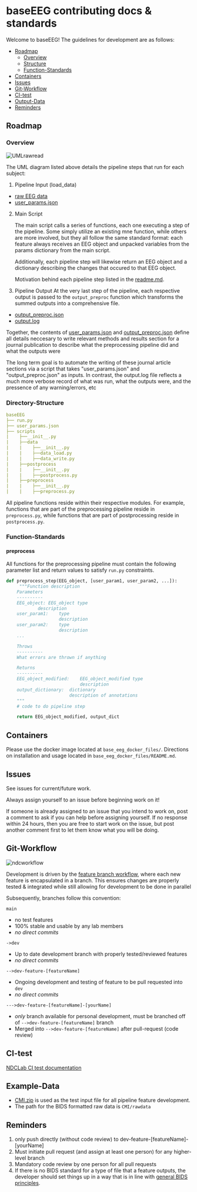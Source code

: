 # baseEEG contributing docs & standards
Welcome to baseEEG! The guidelines for development are as follows: 

* [Roadmap](#Roadmap)  
    * [Overview](#Overview)
    * [Structure](#Directory-Structure)
    * [Function-Standards](#Function-Standards)
* [Containers](#Containers)
* [Issues](#Issues)  
* [Git-Workflow](#Git-Workflow)  
* [CI-test](#CI-test)  
* [Output-Data](#Output-Data)
* [Reminders](#Reminders)  


## Roadmap

### Overview 

![UMLrawread](https://user-images.githubusercontent.com/26397102/119166320-1642d600-ba24-11eb-8dd6-0d35430831b0.png)

The UML diagram listed above details the pipeline steps that run for each subject:

1. Pipeline Input (load_data)
- [raw EEG data](#Example-Data)  
- [user_params.json](README.md)

2. Main Script

    The main script calls a series of functions, each one executing a step of the pipeline. Some simply utilize an existing mne function, while others are more involved, but they all follow the same standard format: each feature always receives an EEG object and unpacked variables from the params dictionary from the main script. 

    Additionally, each pipeline step will likewise return an EEG object and a dictionary describing the changes that occured to that EEG object.

    Motivation behind each pipeline step listed in the [readme.md](README.md). 

3. Pipeline Output
At the very last step of the pipeline, each respective output is passed to the `output_preproc` function which transforms the summed outputs into a comprehensive file. 
- [output_preproc.json](README.md)
- [output.log](README.md)

Together, the contents of [user_params.json](#user_params.json) and [output_preproc.json](#output_preproc.json) define all details neccesary to write relevant methods and results section for a journal publication to describe what the preprocessing pipeline did and what the outputs were

The long term goal is to automate the writing of these journal article sections via a script that takes "user_params.json" and "output_preproc.json" as inputs. In contrast, the output.log file reflects a much more verbose record of what was run, what the outputs were, and the pressence of any warning/errors, etc


### Directory-Structure
```yml
baseEEG
├── run.py
├── user_params.json
├── scripts
|    ├──__init__.py
|    ├──data
|    |    ├──__init__.py
|    |    ├──data_load.py
|    |    ├──data_write.py
|    ├──postprocess
|    |    ├──__init__.py
|    |    ├──postprocess.py
|    ├──preprocess
|    |    ├──__init__.py
|    |    ├──preprocess.py
```
All pipeline functions reside within their respective modules. For example, functions that are part of the preprocessing pipeline reside in `preprocess.py`, while functions that are part of postprocessing reside in `postprocess.py`.

### Function-Standards 

#### preprocess

All functions for the preprocessing pipeline must contain the following parameter list and return values to satisfy `run.py` constraints.
```python
def preprocess_step(EEG_object, [user_param1, user_param2, ...]):
     """Function description
    Parameters
    ----------
    EEG_object: EEG_object type
            description
    user_param1:    type
                    description
    user_param2:    type
                    description
    ...

    Throws
    ----------
    What errors are thrown if anything

    Returns
    ----------
    EEG_object_modified:    EEG_object_modified type
                            description
    output_dictionary:  dictionary
                        description of annotations 
    """
    # code to do pipeline step

    return EEG_object_modified, output_dict 
```

## Containers

Please use the docker image located at `base_eeg_docker_files/`. Directions on installation and usage located in `base_eeg_docker_files/README.md`. 


## Issues

See issues for current/future work. 

Always assign yourself to an issue before beginning work on it!

If someone is already assigned to an issue that you intend to work on, post a comment to ask if you can help before assigning yourself. If no response within 24 hours, then you are free to start work on the issue, but post another comment first to let them know what you will be doing.


## Git-Workflow 

![ndcworkflow](https://user-images.githubusercontent.com/26397102/116148813-00512800-a6a7-11eb-9624-cd81f11d3ada.png)

Development is driven by the [feature branch workflow](https://www.atlassian.com/git/tutorials/comparing-workflows/feature-branch-workflow), where each new feature is encapsulated in a branch. This ensures changes are properly tested & integrated while still allowing for development to be done in parallel

Subsequently, branches follow this convention:

`main`
- no test features
- 100% stable and usable by any lab members 
- *no direct commits*

`->dev`
- Up to date development branch with properly tested/reviewed features 
- *no direct commits*

`-->dev-feature-[featureName]`
- Ongoing development and testing of feature to be pull requested into `dev` 
- *no direct commits*

`--->dev-feature-[featureName]-[yourName]`
- *only* branch available for personal development, must be branched off of `-->dev-feature-[featureName]` branch
- Merged into `-->dev-feature-[featureName]` after pull-request (code review)


## CI-test
[NDCLab CI test documentation](https://docs.google.com/document/d/1lTYCLn6XK4Ln-BjcNhMMqpQFhYWg6OHB/edit)


## Example-Data
- [CMI.zip](https://drive.google.com/uc?export=download&id=1vbPynTAciGlLFBf-oOB8tOclpXDzGcoR) is used as the test input file for all pipeline feature development.
- The path for the BIDS formatted raw data is `CMI/rawdata`


## Reminders
1. only push directly (without code review) to dev-feature-[featureName]-[yourName]
2. Must initiate pull request (and assign at least one person) for any higher-level branch
3. Mandatory code review by one person for all pull requests 
4. If there is no BIDS standard for a type of file that a feature outputs, the developer should set things up in a way that is in line with [general BIDS principles](https://www.nature.com/articles/s41597-019-0104-8).
